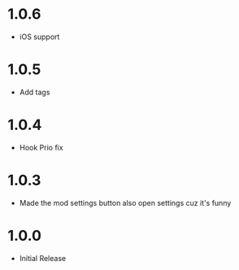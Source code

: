 # 1.0.6
- iOS support

# 1.0.5
- Add tags

# 1.0.4
- Hook Prio fix

# 1.0.3
- Made the mod settings button also open settings cuz it's funny

# 1.0.0
- Initial Release
